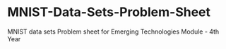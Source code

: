 # MNIST-Data-Sets-Problem-Sheet
MNIST data sets Problem sheet for Emerging Technologies Module - 4th Year
